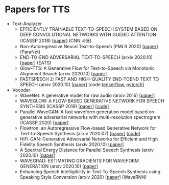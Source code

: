 # Papers for TTS

- Text-Analyzer
    - EFFICIENTLY TRAINABLE TEXT-TO-SPEECH SYSTEM BASED ON DEEP CONVOLUTIONAL NETWORKS WITH GUIDED ATTENTION (ICASSP 2018) [[paper](https://arxiv.org/pdf/1710.08969.pdf)] (CNN 사용)
    - Non-Autoregressive Neural Text-to-Speech (PMLR 2020) [[paper](http://proceedings.mlr.press/v119/peng20a.html)] (ParaNet)
    - END-TO-END ADVERSARIAL TEXT-TO-SPEECH (arxiv 2020.10) [[paper](https://arxiv.org/pdf/2006.03575.pdf)] (EATS)
    - Glow-TTS: A Generative Flow for Text-to-Speech via Monotonic Alignment Search (arxiv 2020.10) [[paper](https://arxiv.org/pdf/2005.11129.pdf)]
    - FASTSPEECH 2: FAST AND HIGH-QUALITY END-TOEND TEXT TO SPEECH (arxiv 2020.10) [[paper](https://arxiv.org/pdf/2006.04558v4.pdf)] [code [tenserflow](https://github.com/TensorSpeech/TensorflowTTS),  [pytorch](https://github.com/HGU-DLLAB/Korean-FastSpeech2-Pytorch)]
- Vocoder
    - WaveNet: A generative model for raw audio (arxiv 2016) [[paper](https://deepmind.com/blog/article/wavenet-generative-model-raw-audio)]
    - WAVEGLOW: A FLOW-BASED GENERATIVE NETWORK FOR SPEECH SYNTHESIS (ICASSP 2019) [[paper](https://arxiv.org/pdf/1811.00002.pdf)] [[code](https://github.com/NVIDIA/WaveGlow)]
    - Parallel WaveGAN: A fast waveform generation model based on generative adversarial networks with multi-resolution spectrogram (ICASSP 2020) [[paper](https://r9y9.github.io/demos/projects/icassp2020/)]
    - Flowtron: an Autoregressive Flow-based Generative Network for Text-to-Speech Synthesis (arxiv 2020.07) [[paper](https://arxiv.org/pdf/2005.05957.pdf)] [[code](https://github.com/NVIDIA/flowtron)]
    - HiFi-GAN: Generative Adversarial Networks for Efficient and High Fidelity Speech Synthesis (arxiv 2020.10) [[paper](https://arxiv.org/pdf/2010.05646v2.pdf)]
    - A Spectral Energy Distance for Parallel Speech Synthesis (arxiv 2020.10) [[paper](https://arxiv.org/pdf/2008.01160v2.pdf)]
    - WAVEGRAD: ESTIMATING GRADIENTS FOR WAVEFORM GENERATION (arxiv 2020.10) [[paper](https://wavegrad.github.io/)]
    - Enhancing Speech Intelligibility in Text-To-Speech Synthesis using Speaking Style Conversion (arxiv 2020) [[paper](https://arxiv.org/pdf/2008.05809v1.pdf)] (WaveRNN)
